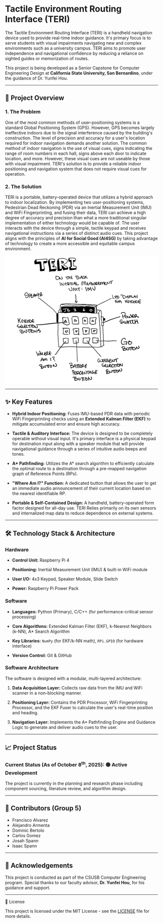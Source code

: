 # Tactile Environment Routing Interface (TERI)

The Tactile Environment Routing Interface (TERI) is a handheld navigation device used to provide real-time indoor guidance. It's primary focus is to serve students with visual impairments navigating new and complex environments such as a university campus. TERI aims to promote user independence and navigational confidence by reducing a reliance on sighted guides or memorization of routes.

This project is being developed as a Senior Capstone for Computer Engineering Design at **California State University, San Bernardino**, under the guidance of Dr. Yunfei Hou.

---

## 🎯 Project Overview
### 1. The Problem
One of the most common methods of user-positioning systems is a standard Global Positioning System (GPS). However, GPS becomes largely ineffective indoors due to the signal interference caused by the building's construction. The level of precision and accuracy for a user's location required for indoor navigation demands another solution. The common method of indoor navigation is the use of visual cues, signs indicating the range of room numbers in each hall, signs above each door to indicate location, and more. However, these visual cues are not useable by those with visual impairment. TERI's solution is to provide a reliable indoor positioning and navigation system that does not require visual cues for operation.

### 2. The Solution
TERI is a portable, battery-operated device that utilizes a hybrid approach to indoor localization. By implementing two user-positioning systems, Pedestrian Dead Reckoning (PDR) via an Inertial Measurement Unit (IMU) and WiFi Fingerprinting, and fusing their data, TERI can achieve a high degree of accuracy and precision than what a more traditional singular implementation of either technology would be capable of. The user interacts with the device through a simple, tactile keypad and receives navigational instructions via a series of distinct audio cues. This project aligns with the principles of **AI for Social Good (AI4SG)** by taking advantage of technology to create a more accessible and equitable campus environment.

![This is the first prototype sketch for TERI!](/documents/project-proposal/user_interface_design.png)

---

## ✨ Key Features
- **Hybrid Indoor Positioning:** Fuses IMU-based PDR data with periodic WiFi Fingerprinting checks using an **Extended Kalman Filter (EKF)** to mitigate accumulated error and ensure high accuracy.

- **Tactile & Auditory Interface:** The device is designed to be completely operable without visual input. It's primary interface is a physical keypad for destination input along with a speaker module that will provide navigational guidance through a series of intuitive audio beeps and tones.

- **A\* Pathfinding:** Utilizes the A* search algorithm to efficiently calculate the optimal route to a destination through a pre-mapped navigation graph of Reference Points (RPs).

- **"Where Am I?" Function:** A dedicated button that allows the user to get an immediate audio announcement of their current location based on the nearest identifiable RP.

- **Portable & Self-Contained Design:** A handheld, battery-operated form factor designed for all-day use. TERI Relies primarily on its own sensors and internalized map data to reduce dependence on external systems.

---

## :hammer_and_wrench: Technology Stack & Architecture
### Hardware
- **Control Unit:** Raspberry Pi 4

- **Positioning:** Inertial Measurement Unit (IMU) & built-in WiFi module

- **User I/O:** 4x3 Keypad, Speaker Module, Slide Switch

- **Power:** Raspberry Pi Power Pack

### Software
- **Languages:** Python (Primary), C/C++ (for performance-critical sensor processing)

- **Core Algorithms:** Extended Kalman Filter (EKF), k-Nearest Neighbors (k-NN), A* Search Algorithm

- **Key Libraries:** `NumPy` (for EKF/k-NN math), `RPi.GPIO` (for hardware interface)

- **Version Control:** Git & GitHub

### Software Architecture
The software is designed with a modular, multi-layered architecture:
1. **Data Acquisition Layer:** Collects raw data from the IMU and WiFi scanner in a non-blocking manner.

2. **Positioning Layer:** Contains the PDR Processor, WiFi Fingerprinting Processor, and the EKF Fuser to calculate the user's real-time position and heading.

3. **Navigation Layer:** Implements the A* Pathfinding Engine and Guidance Logic to generate and deliver audio cues to the user.

---

## :chart_with_upwards_trend: Project Status
### Current Status (As of October 8<sup>th</sup>, 2025): 🟢 Active Development

The project is currently in the planning and research phase including component sourcing, literature review, and algorithm design.

---

## 👥 Contributors (Group 5)
- Francisco Alvarez
- Alejandro Armenta
- Dominic Bertolo
- Carlos Gomez
- Josah Spann
- Isaac Spann

---

## 🙏 Acknowledgements
This project is conducted as part of the CSUSB Computer Engineering program. Special thanks to our faculty advisor, **Dr. Yunfei Hou**, for his guidance and support.

---

📄 License

This project is licensed under the MIT License - see the [LICENSE](/LICENSE) file for more details. 